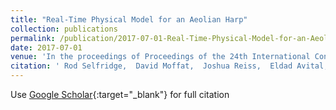 ```yaml
---
title: "Real-Time Physical Model for an Aeolian Harp"
collection: publications
permalink: /publication/2017-07-01-Real-Time-Physical-Model-for-an-Aeolian-Harp
date: 2017-07-01
venue: 'In the proceedings of Proceedings of the 24th International Congress on Sound and Vibration'
citation: ' Rod Selfridge,  David Moffat,  Joshua Reiss,  Eldad Avital, &quot;Real-Time Physical Model for an Aeolian Harp.&quot; In the proceedings of Proceedings of the 24th International Congress on Sound and Vibration, 2017.'
---
```

Use [Google Scholar](https://scholar.google.com/scholar?q=Real+Time+Physical+Model+for+an+Aeolian+Harp){:target="_blank"} for full citation